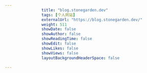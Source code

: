 ---
                title: "blog.stonegarden.dev"
                tags: [个人网站]
                externalUrl: "https://blog.stonegarden.dev/"
                weight: 511
                showDate: false
                showAuthor: false
                showReadingTime: false
                showEdit: false
                showLikes: false
                showViews: false
                layoutBackgroundHeaderSpace: false
                ---

